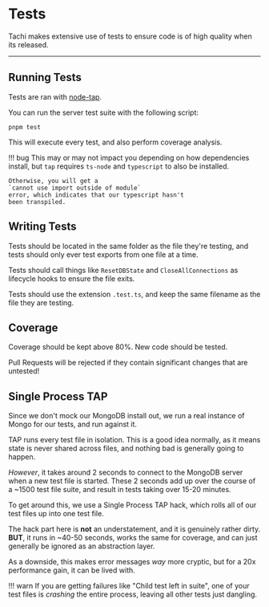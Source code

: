 # Tests

Tachi makes extensive use of tests to ensure code
is of high quality when its released.

*****

## Running Tests

Tests are ran with [node-tap](https://node-tap.org).

You can run the server test suite with the following script:

```
pnpm test
```

This will execute every test, and also perform coverage
analysis.

!!! bug
	This may or may not impact you depending on how
	dependencies install, but `tap` requires `ts-node`
	and `typescript` to also be installed.

	Otherwise, you will get a
	`cannot use import outside of module`
	error, which indicates that our typescript hasn't
	been transpiled.

## Writing Tests

Tests should be located in the same folder as the file they're testing, and tests should only ever test
exports from one file at a time.

Tests should call things like `ResetDBState` and `CloseAllConnections` as lifecycle hooks to ensure
the file exits.

Tests should use the extension `.test.ts`, and keep
the same filename as the file they are testing.

## Coverage

Coverage should be kept above 80%. New code should be tested.

Pull Requests will be rejected if they contain significant
changes that are untested!

## Single Process TAP

Since we don't mock our MongoDB install out, we run a real instance of Mongo for our tests, and run against it.

TAP runs every test file in isolation. This is a good idea normally, as it means state is never shared across files, and nothing bad is generally going to happen.

*However*, it takes around 2 seconds to connect to the MongoDB server when a new test file is started. These 2 seconds add up over the course of a ~1500 test file suite, and result in tests taking over 15-20 minutes.

To get around this, we use a Single Process TAP hack, which rolls all of our test files up into one test file.

The hack part here is **not** an understatement, and it is genuinely rather dirty. **BUT**, it runs in ~40-50 seconds, works the same for coverage, and can just generally be ignored as an abstraction layer.

As a downside, this makes error messages *way* more cryptic, but for a 20x performance gain, it can be lived with.

!!! warn
	If you are getting failures like "Child test left in suite", one of your test files is *crashing* the entire process, leaving all other tests just dangling.
